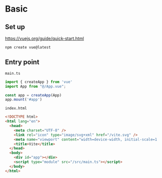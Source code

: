 # Basic

## Set up

https://vuejs.org/guide/quick-start.html

```shell
npm create vue@latest
```

## Entry point

`main.ts`
```typescript
import { createApp } from 'vue'
import App from "@/App.vue";

const app = createApp(App)
app.mount('#app')
```

`index.html`
```html
<!DOCTYPE html>
<html lang="en">
  <head>
    <meta charset="UTF-8" />
    <link rel="icon" type="image/svg+xml" href="/vite.svg" />
    <meta name="viewport" content="width=device-width, initial-scale=1.0" />
    <title>Vite</title>
  </head>
  <body>
    <div id="app"></div>
    <script type="module" src="/src/main.ts"></script>
  </body>
</html>
```
